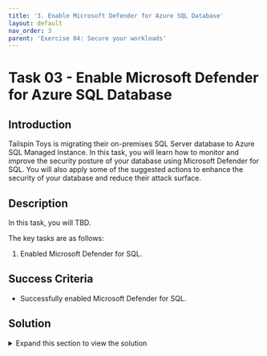 ```yaml
---
title: '3. Enable Microsoft Defender for Azure SQL Database'
layout: default
nav_order: 3
parent: 'Exercise 04: Secure your workloads'
---
```


# Task 03 - Enable Microsoft Defender for Azure SQL Database

## Introduction

Tailspin Toys is migrating their on-premises SQL Server database to Azure SQL Managed Instance. In this task, you will learn how to monitor and improve the security posture of your database using Microsoft Defender for SQL. You will also apply some of the suggested actions to enhance the security of your database and reduce their attack surface.

## Description

In this task, you will TBD.

The key tasks are as follows:
1. Enabled Microsoft Defender for SQL.

## Success Criteria

* Successfully enabled Microsoft Defender for SQL.

## Solution

<details markdown="block">
<summary>Expand this section to view the solution</summary>

1. Sign in to the [Azure Portal](https://portal.azure.com). Ensure that you're using a subscription associated with the same resources you created during the lab set up.

2. In the **Search resources, services, and docs** box at the top of the portal, search for **Microsoft Defender for Cloud**, then select the **Microsoft Defender for Cloud** service.

3. In the **Management** section, select **Environment settings**.

4. Select the relevant subscription.

5. On the **Defender plans** page, locate the **Databases** plan and select **Select types**.

6. Toggle the SQL servers on machines plan or the Azure SQL Database plan to On, depending on your needs.

7. Select **Continue** and then **Save**.

</details>